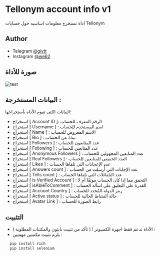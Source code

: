 
# Tellonym account info v1

اداة تستخرج معلومات اساسيه حول حسابات Tellonym

## Author

- Telegram [@givtt](https://t.me/givtt)
- Instagram [@we62](https://https://instagram.com/we62)


## صورة للأداة

![test](https://github.com/givtt/Tellonym-info/assets/126427636/b6e28a05-7218-49d9-a245-5e0c77f8eb71)


## البيانات المستخرجة :

البيانات اللتي تقوم الأداة بأستخراجها:

- استخراج [ Account ID ]: الرقم المعرف للحساب
- استخراج [ Username ] : اسم المستخدم للحساب
- استخراج [ Name ] : الاسم المعروض للحساب
- استخراج  [ Bio ] : نبذة عن الحساب
- استخراج [ Followers ] : عدد المتابعون للحساب
- استخراج [ Following ] : عدد المتابعين للحساب
- استخراج [ Anonymous Followers ] : عدد المتابعين المجهولين للحساب
- استخراج [ Real Followers ] : العدد الحقيقي للمتابعين للحساب
- استخراج  [ Likes ] : عدد الإعجابات التي تلقاها الحساب
- استخراج [ Answers count ] : عدد الإجابات التي أُرسلت من الحساب
- استخراج [ Tells count ] : عدد التلقائلات التي تلقاها الحساب
- استخراج [ is Verified Account ] : التحقق مما إذا كان الحساب موثقًا أم لا
- استخراج [ isAbleToComment ] : القدرة على التعليق على اسألة الحساب
- استخراج [ Account Country ] : رمز الدولة المُحدد للحساب
- استخراج [ Active status ] : حالة النشاط الحالية للحساب
- استخراج [ Avatar Link ]  : رابط الصورة للحساب


## التثبيت

- الأداة تدعم فقط اجهزة الكمبيوتر ! ( تأكد من تثبيت بايثون والمكتبات المطلوبة ) :
- يلزم تثبيت مكتبتين مهمتين :

```bash
  pip install rich
  pip install selenium
```
    
